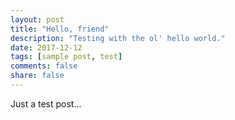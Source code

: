 ```yaml
---
layout: post
title: "Hello, friend"
description: "Testing with the ol' hello world."
date: 2017-12-12
tags: [sample post, test]
comments: false
share: false
---
```


Just a test post...
